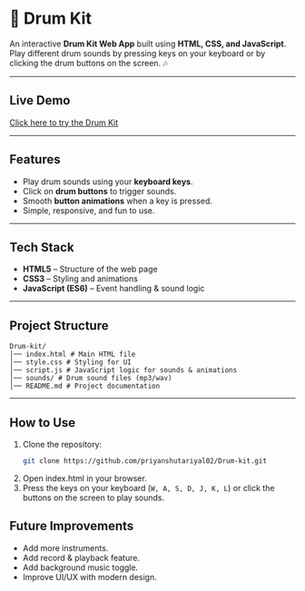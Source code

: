 # 🥁 Drum Kit

An interactive **Drum Kit Web App** built using **HTML, CSS, and JavaScript**.  
Play different drum sounds by pressing keys on your keyboard or by clicking the drum buttons on the screen. 🎶

---

## Live Demo
[Click here to try the Drum Kit](https://priyanshutariyal02.github.io/Drum-kit/)  

---

## Features
- Play drum sounds using your **keyboard keys**.  
- Click on **drum buttons** to trigger sounds.  
- Smooth **button animations** when a key is pressed.  
- Simple, responsive, and fun to use.  

---

## Tech Stack
- **HTML5** – Structure of the web page  
- **CSS3** – Styling and animations  
- **JavaScript (ES6)** – Event handling & sound logic  

---

## Project Structure
```
Drum-kit/
│── index.html # Main HTML file
│── style.css # Styling for UI
│── script.js # JavaScript logic for sounds & animations
│── sounds/ # Drum sound files (mp3/wav)
│── README.md # Project documentation
```
---

## How to Use
1. Clone the repository:
   ```bash
   git clone https://github.com/priyanshutariyal02/Drum-kit.git
   ```
2. Open index.html in your browser.
3. Press the keys on your keyboard (`W, A, S, D, J, K, L`) or click the buttons on the screen to play sounds.

## Future Improvements
- Add more instruments.
- Add record & playback feature.
- Add background music toggle.
- Improve UI/UX with modern design.
